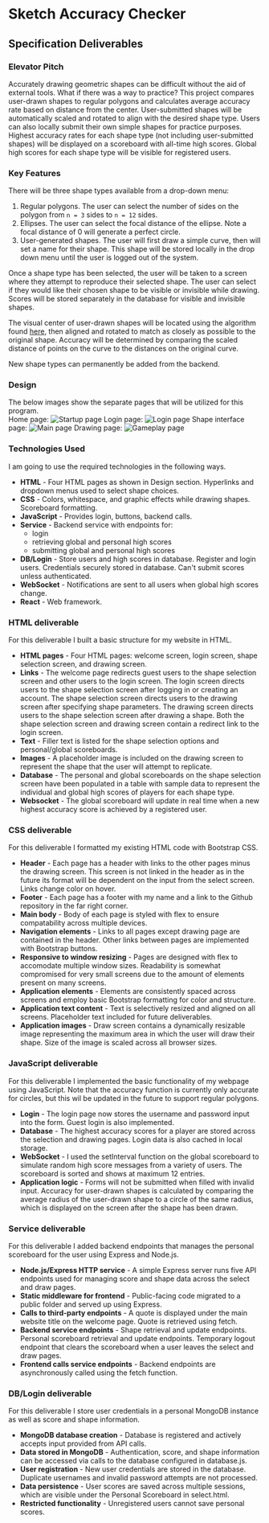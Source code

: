 # Sketch Accuracy Checker
## Specification Deliverables
### Elevator Pitch
Accurately drawing geometric shapes can be difficult without the aid of external tools. What if there was a way to practice? This project compares user-drawn shapes to regular polygons and calculates average accuracy rate based on distance from the center. User-submitted shapes will be automatically scaled and rotated to align with the desired shape type. Users can also locally submit their own simple shapes for practice purposes. Highest accuracy rates for each shape type (not including user-submitted shapes) will be displayed on a scoreboard with all-time high scores. Global high scores for each shape type will be visible for registered users.
### Key Features
There will be three shape types available from a drop-down menu:
1. Regular polygons. The user can select the number of sides on the polygon from `n = 3` sides to `n = 12` sides.
2. Ellipses. The user can select the focal distance of the ellipse. Note a focal distance of 0 will generate a perfect circle.
3. User-generated shapes. The user will first draw a simple curve, then will set a name for their shape. This shape will be stored locally in the drop down menu until the user is logged out of the system.

Once a shape type has been selected, the user will be taken to a screen where they attempt to reproduce their selected shape. The user can select if they would like their chosen shape to be visible or invisible while drawing. Scores will be stored separately in the database for visible and invisible shapes.

The visual center of user-drawn shapes will be located using the algorithm found [here](https://github.com/mapbox/polylabel), then aligned and rotated to match as closely as possible to the original shape. Accuracy will be determined by comparing the scaled distance of points on the curve to the distances on the original curve. 

New shape types can permanently be added from the backend.

### Design
The below images show the separate pages that will be utilized for this program.\
Home page:
![Startup page](startup_pg_1.png)
Login page:
![Login page](startup_pg_2.png)
Shape interface page:
![Main page](startup_pg_3.png)
Drawing page:
![Gameplay page](startup_pg_4.png)

### Technologies Used
I am going to use the required technologies in the following ways.

- **HTML** - Four HTML pages as shown in Design section. Hyperlinks and dropdown menus used to select shape choices.
- **CSS** - Colors, whitespace, and graphic effects while drawing shapes. Scoreboard formatting.
- **JavaScript** - Provides login, buttons, backend calls.
- **Service** - Backend service with endpoints for:
  - login
  - retrieving global and personal high scores
  - submitting global and personal high scores
- **DB/Login** - Store users and high scores in database. Register and login users. Credentials securely stored in database. Can't submit scores unless authenticated.
- **WebSocket** - Notifications are sent to all users when global high scores change.
- **React** - Web framework.

### HTML deliverable

For this deliverable I built a basic structure for my website in HTML.

- **HTML pages** - Four HTML pages: welcome screen, login screen, shape selection screen, and drawing screen.
- **Links** - The welcome page redirects guest users to the shape selection screen and other users to the login screen. The login screen directs users to the shape selection screen after logging in or creating an account. The shape selection screen directs users to the drawing screen after specifying shape parameters. The drawing screen directs users to the shape selection screen after drawing a shape. Both the shape selection screen and drawing screen contain a redirect link to the login screen.
- **Text** - Filler text is listed for the shape selection options and personal/global scoreboards.
- **Images** - A placeholder image is included on the drawing screen to represent the shape that the user will attempt to replicate.
- **Database** - The personal and global scoreboards on the shape selection screen have been populated in a table with sample data to represent the individual and global high scores of players for each shape type.
- **Websocket** - The global scoreboard will update in real time when a new highest accuracy score is achieved by a registered user.

### CSS deliverable

For this deliverable I formatted my existing HTML code with Bootstrap CSS.

- **Header** - Each page has a header with links to the other pages minus the drawing screen. This screen is not linked in the header as in the future its format will be dependent on the input from the select screen. Links change color on hover.
- **Footer** - Each page has a footer with my name and a link to the Github repository in the far right corner.
- **Main body** - Body of each page is styled with flex to ensure compatability across multiple devices.
- **Navigation elements** - Links to all pages except drawing page are contained in the header. Other links between pages are implemented with Bootstrap buttons.
- **Responsive to window resizing** - Pages are designed with flex to accomodate multiple window sizes. Readability is somewhat compromised for very small screens due to the amount of elements present on many screens.
- **Application elements** - Elements are consistently spaced across screens and employ basic Bootstrap formatting for color and structure.
- **Application text content** - Text is selectively resized and aligned on all screens. Placeholder text included for future deliverables.
- **Application images** - Draw screen contains a dynamically resizable image representing the maximum area in which the user will draw their shape. Size of the image is scaled across all browser sizes.

### JavaScript deliverable

For this deliverable I implemented the basic functionality of my webpage using JavaScript. Note that the accuracy function is currently only accurate for circles, but this wil be updated in the future to support regular polygons.

- **Login** - The login page now stores the username and password input into the form. Guest login is also implemented.
- **Database** - The highest accuracy scores for a player are stored across the selection and drawing pages. Login data is also cached in local storage.
- **WebSocket** - I used the setInterval function on the global scoreboard to simulate random high score messages from a variety of users. The scoreboard is sorted and shows at maximum 12 entries.
- **Application logic** - Forms will not be submitted when filled with invalid input. Accuracy for user-drawn shapes is calculated by comparing the average radius of the user-drawn shape to a circle of the same radius, which is displayed on the screen after the shape has been drawn.

### Service deliverable

For this deliverable I added backend endpoints that manages the personal scoreboard for the user using Express and Node.js.

- **Node.js/Express HTTP service** - A simple Express server runs five API endpoints used for managing score and shape data across the select and draw pages.
- **Static middleware for frontend** - Public-facing code migrated to a public folder and served up using Express.
- **Calls to third-party endpoints** - A quote is displayed under the main website title on the welcome page. Quote is retrieved using fetch.
- **Backend service endpoints** - Shape retrieval and update endpoints. Personal scoreboard retrieval and update endpoints. Temporary logout endpoint that clears the scoreboard when a user leaves the select and draw pages.
- **Frontend calls service endpoints** - Backend endpoints are asynchronously called using the fetch function.

### DB/Login deliverable
For this deliverable I store user credentials in a personal MongoDB instance as well as score and shape information.

- **MongoDB database creation** - Database is registered and actively accepts input provided from API calls.
- **Data stored in MongoDB** - Authentication, score, and shape information can be accessed via calls to the database configured in database.js.
- **User registration** - New user credentials are stored in the database. Duplicate usernames and invalid password attempts are not processed.
- **Data persistence** - User scores are saved across multiple sessions, which are visible under the Personal Scoreboard in select.html.
- **Restricted functionality** - Unregistered users cannot save personal scores.
